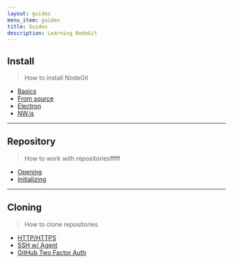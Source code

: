```yaml
---
layout: guides
menu_item: guides
title: Guides
description: Learning NodeGit
---
```


## Install

> How to install NodeGit

- [Basics](install/)
- [From source](install/from-source)
- [Electron](install/electron/)
- [NW.js](install/nw.js/)

***

## Repository

> How to work with repositoriesfffff

- [Opening](repositories/)
- [Initializing](repositories/initializing)

***

## Cloning

> How to clone repositories

- [HTTP/HTTPS](cloning/)
- [SSH w/ Agent](cloning/ssh-with-agent/)
- [GitHub Two Factor Auth](cloning/gh-two-factor/)
